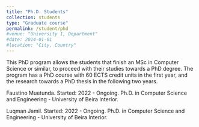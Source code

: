 ```yaml
---
title: "Ph.D. Students"
collection: students
type: "Graduate course"
permalink: /student/phd
#venue: "University 1, Department"
#date: 2014-01-01
#location: "City, Country"
---
```


This PhD program allows the students that finish an MSc in Computer Science or similar, to proceed with their studies towards a PhD degree. The program has a PhD course with 60 ECTS credit units in the first year, and the research towards a PhD thesis in the following two years.

Faustino Muetunda. Started: 2022 - Ongoing. Ph.D. in Computer Science and Engineering - University of Beira Interior.

Luqman Jamil. Started: 2022 - Ongoing. Ph.D. in Computer Science and Engineering - University of Beira Interior.